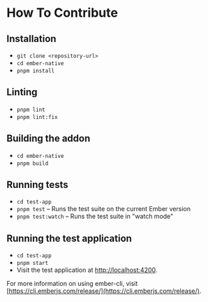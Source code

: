 # How To Contribute

## Installation

* `git clone <repository-url>`
* `cd ember-native`
* `pnpm install`

## Linting

* `pnpm lint`
* `pnpm lint:fix`

## Building the addon

* `cd ember-native`
* `pnpm build`

## Running tests

* `cd test-app`
* `pnpm test` – Runs the test suite on the current Ember version
* `pnpm test:watch` – Runs the test suite in "watch mode"

## Running the test application

* `cd test-app`
* `pnpm start`
* Visit the test application at [http://localhost:4200](http://localhost:4200).

For more information on using ember-cli, visit [https://cli.emberjs.com/release/](https://cli.emberjs.com/release/).
